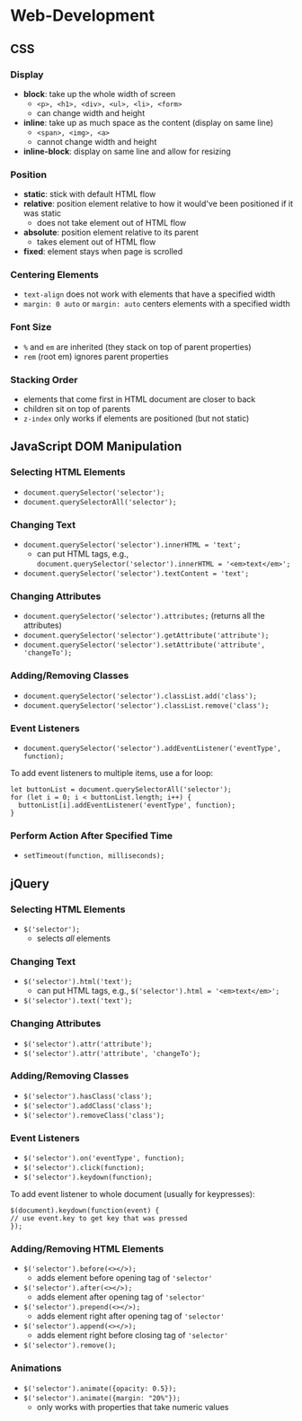 # Web-Development

## CSS

### Display
- **block**: take up the whole width of screen
  - `<p>, <h1>, <div>, <ul>, <li>, <form>`
  - can change width and height
- **inline**: take up as much space as the content (display on same line)
  - `<span>, <img>, <a>`
  - cannot change width and height
- **inline-block**: display on same line and allow for resizing

### Position
- **static**: stick with default HTML flow
- **relative**: position element relative to how it would've been positioned if it was static
  - does not take element out of HTML flow
- **absolute**: position element relative to its parent
  - takes element out of HTML flow
- **fixed**: element stays when page is scrolled

### Centering Elements
- `text-align` does not work with elements that have a specified width
- `margin: 0 auto` or `margin: auto` centers elements with a specified width

### Font Size
- `%` and `em` are inherited (they stack on top of parent properties)
- `rem` (root em) ignores parent properties

### Stacking Order
- elements that come first in HTML document are closer to back
- children sit on top of parents
- `z-index` only works if elements are positioned (but not static)

## JavaScript DOM Manipulation

### Selecting HTML Elements
- `document.querySelector('selector');`  
- `document.querySelectorAll('selector');`

### Changing Text
- `document.querySelector('selector').innerHTML = 'text';`
  - can put HTML tags, e.g., `document.querySelector('selector').innerHTML = '<em>text</em>';`
- `document.querySelector('selector').textContent = 'text';`

### Changing Attributes
- `document.querySelector('selector').attributes;` (returns all the attributes)
- `document.querySelector('selector').getAttribute('attribute');`
- `document.querySelector('selector').setAttribute('attribute', 'changeTo');`

### Adding/Removing Classes
- `document.querySelector('selector').classList.add('class');`
- `document.querySelector('selector').classList.remove('class');`

### Event Listeners
- `document.querySelector('selector').addEventListener('eventType', function);`

To add event listeners to multiple items, use a for loop:

```
let buttonList = document.querySelectorAll('selector');
for (let i = 0; i < buttonList.length; i++) {  
  buttonList[i].addEventListener('eventType', function);
}
```

### Perform Action After Specified Time
- `setTimeout(function, milliseconds);`

## jQuery

### Selecting HTML Elements
- `$('selector');`
  - selects *all* elements

### Changing Text
- `$('selector').html('text');`
  - can put HTML tags, e.g., `$('selector').html = '<em>text</em>';`
- `$('selector').text('text');`

### Changing Attributes
- `$('selector').attr('attribute');`
- `$('selector').attr('attribute', 'changeTo');`

### Adding/Removing Classes
- `$('selector').hasClass('class');`
- `$('selector').addClass('class');`
- `$('selector').removeClass('class');`

### Event Listeners
- `$('selector').on('eventType', function);`
- `$('selector').click(function);`
- `$('selector').keydown(function);`

To add event listener to whole document (usually for keypresses):

```
$(document).keydown(function(event) {
// use event.key to get key that was pressed
});
```

### Adding/Removing HTML Elements
- `$('selector').before(<></>);`
  - adds element before opening tag of `'selector'`
- `$('selector').after(<></>);`
  - adds element after opening tag of `'selector'`
- `$('selector').prepend(<></>);`
  - adds element right after opening tag of `'selector'`
- `$('selector').append(<></>);`
  - adds element right before closing tag of `'selector'`
- `$('selector').remove();`

### Animations
- `$('selector').animate({opacity: 0.5});`
- `$('selector').animate({margin: "20%"});`
  - only works with properties that take numeric values
